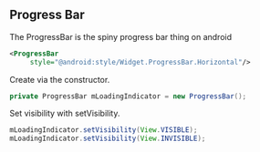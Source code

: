 ## Progress Bar ##

The ProgressBar is the spiny progress bar thing on android

```xml
<ProgressBar
     style="@android:style/Widget.ProgressBar.Horizontal"/>
```

Create via the constructor.

```java
private ProgressBar mLoadingIndicator = new ProgressBar();
```

Set visibility with setVisibility.

```java
mLoadingIndicator.setVisibility(View.VISIBLE);
mLoadingIndicator.setVisibility(View.INVISIBLE);
```